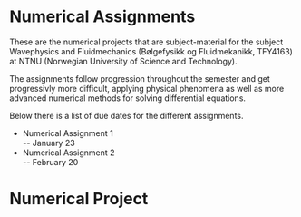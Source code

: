 # Numerical Assignments

These are the numerical projects that are subject-material for the subject Wavephysics and Fluidmechanics (Bølgefysikk og Fluidmekanikk, TFY4163) at NTNU (Norwegian University of Science and Technology).
  
The assignments follow progression throughout the semester and get progressivly more difficult, applying physical phenomena as well as more advanced numerical methods for solving differential equations.  
  
Below there is a list of due dates for the different assignments.
  
- Numerical Assignment 1  
 -- January 23
- Numerical Assignment 2  
 -- February 20

# Numerical Project 